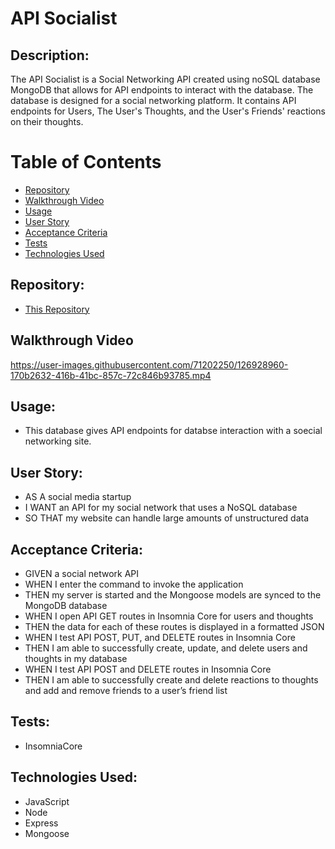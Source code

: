 # API Socialist

## Description:

The API Socialist is a Social Networking API created using noSQL database MongoDB that allows for API endpoints to interact with the database.
The database is designed for a social networking platform.
It contains API endpoints for Users, The User's Thoughts, and the User's Friends' reactions on their thoughts.

# Table of Contents

- [Repository](#repository)
- [Walkthrough Video](#walkthrough%20video)
- [Usage](#usage)
- [User Story](#user%20story)
- [Acceptance Criteria](#Acceptance%20criteria)
- [Tests](#tests)
- [Technologies Used](#languages)

## Repository:

- [This Repository](https://github.com/nellirism/apisocialist)

## Walkthrough Video

https://user-images.githubusercontent.com/71202250/126928960-170b2632-416b-41bc-857c-72c846b93785.mp4

## Usage:

- This database gives API endpoints for databse interaction with a soecial networking site.

## User Story:

- AS A social media startup
- I WANT an API for my social network that uses a NoSQL database
- SO THAT my website can handle large amounts of unstructured data

## Acceptance Criteria:

- GIVEN a social network API
- WHEN I enter the command to invoke the application
- THEN my server is started and the Mongoose models are synced to the MongoDB database
- WHEN I open API GET routes in Insomnia Core for users and thoughts
- THEN the data for each of these routes is displayed in a formatted JSON
- WHEN I test API POST, PUT, and DELETE routes in Insomnia Core
- THEN I am able to successfully create, update, and delete users and thoughts in my database
- WHEN I test API POST and DELETE routes in Insomnia Core
- THEN I am able to successfully create and delete reactions to thoughts and add and remove friends to a user’s friend list

## Tests:

- InsomniaCore

## Technologies Used:

- JavaScript
- Node
- Express
- Mongoose
